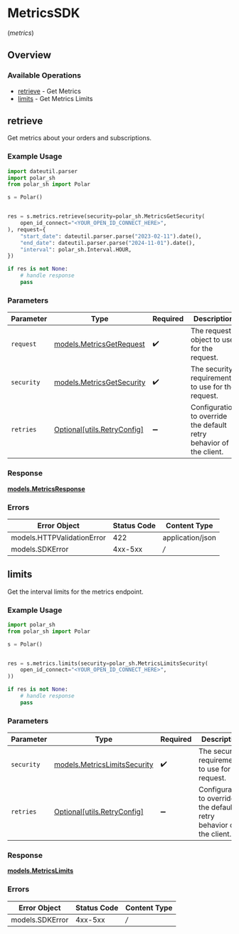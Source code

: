 # MetricsSDK
(*metrics*)

## Overview

### Available Operations

* [retrieve](#retrieve) - Get Metrics
* [limits](#limits) - Get Metrics Limits

## retrieve

Get metrics about your orders and subscriptions.

### Example Usage

```python
import dateutil.parser
import polar_sh
from polar_sh import Polar

s = Polar()


res = s.metrics.retrieve(security=polar_sh.MetricsGetSecurity(
    open_id_connect="<YOUR_OPEN_ID_CONNECT_HERE>",
), request={
    "start_date": dateutil.parser.parse("2023-02-11").date(),
    "end_date": dateutil.parser.parse("2024-11-01").date(),
    "interval": polar_sh.Interval.HOUR,
})

if res is not None:
    # handle response
    pass

```

### Parameters

| Parameter                                                           | Type                                                                | Required                                                            | Description                                                         |
| ------------------------------------------------------------------- | ------------------------------------------------------------------- | ------------------------------------------------------------------- | ------------------------------------------------------------------- |
| `request`                                                           | [models.MetricsGetRequest](../../models/metricsgetrequest.md)       | :heavy_check_mark:                                                  | The request object to use for the request.                          |
| `security`                                                          | [models.MetricsGetSecurity](../../metricsgetsecurity.md)            | :heavy_check_mark:                                                  | The security requirements to use for the request.                   |
| `retries`                                                           | [Optional[utils.RetryConfig]](../../models/utils/retryconfig.md)    | :heavy_minus_sign:                                                  | Configuration to override the default retry behavior of the client. |

### Response

**[models.MetricsResponse](../../models/metricsresponse.md)**

### Errors

| Error Object               | Status Code                | Content Type               |
| -------------------------- | -------------------------- | -------------------------- |
| models.HTTPValidationError | 422                        | application/json           |
| models.SDKError            | 4xx-5xx                    | */*                        |


## limits

Get the interval limits for the metrics endpoint.

### Example Usage

```python
import polar_sh
from polar_sh import Polar

s = Polar()


res = s.metrics.limits(security=polar_sh.MetricsLimitsSecurity(
    open_id_connect="<YOUR_OPEN_ID_CONNECT_HERE>",
))

if res is not None:
    # handle response
    pass

```

### Parameters

| Parameter                                                           | Type                                                                | Required                                                            | Description                                                         |
| ------------------------------------------------------------------- | ------------------------------------------------------------------- | ------------------------------------------------------------------- | ------------------------------------------------------------------- |
| `security`                                                          | [models.MetricsLimitsSecurity](../../metricslimitssecurity.md)      | :heavy_check_mark:                                                  | The security requirements to use for the request.                   |
| `retries`                                                           | [Optional[utils.RetryConfig]](../../models/utils/retryconfig.md)    | :heavy_minus_sign:                                                  | Configuration to override the default retry behavior of the client. |

### Response

**[models.MetricsLimits](../../models/metricslimits.md)**

### Errors

| Error Object    | Status Code     | Content Type    |
| --------------- | --------------- | --------------- |
| models.SDKError | 4xx-5xx         | */*             |
